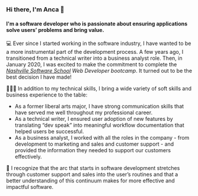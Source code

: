 ### Hi there, I'm Anca 👋

#### I'm a software developer who is passionate about ensuring applications solve users’ problems and bring value. 

 💻   Ever since I started working in the software industry, I have wanted to be a more instrumental part of the development process. A few years ago, I transitioned from a technical writer into a business analyst role. Then, in January 2020, I was excited to make the commitment to complete the *[Nashville Software School](http://nashvillesoftwareschool.com/) Web Developer bootcamp*. It turned out to be the best decision I have made!

💁🏻‍♀️  In addition to my technical skills, I bring a wide variety of soft skills and business experience to the table:
* As a former liberal arts major, I have strong communication skills that have served me well throughout my professional career. 
* As a technical writer, I ensured user adoption of new features by translating “dev speak” into meaningful workflow documentation that helped users be successful.
* As a business analyst, I worked with all the roles in the company - from development to marketing and sales and customer support  - and provided the information they needed to support our customers effectively.

 🎯   I recognize that the arc that starts in software development stretches through customer support and sales into the user’s routines and that a better understanding of this continuum makes for more effective and impactful software. 

<!--
**ancasimon/ancasimon** is a ✨ _special_ ✨ repository because its `README.md` (this file) appears on your GitHub profile.

Here are some ideas to get you started:

- 🔭 I’m currently working on ...
- 🌱 I’m currently learning ...
- 👯 I’m looking to collaborate on ...
- 🤔 I’m looking for help with ...
- 💬 Ask me about ...
- 📫 How to reach me: ...
- 😄 Pronouns: ...
- ⚡ Fun fact: ...
-->
